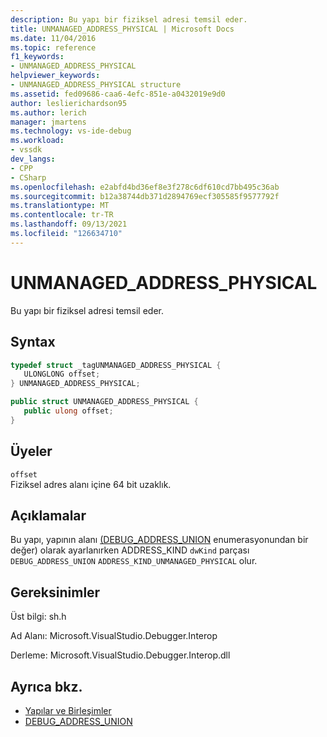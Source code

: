 ```yaml
---
description: Bu yapı bir fiziksel adresi temsil eder.
title: UNMANAGED_ADDRESS_PHYSICAL | Microsoft Docs
ms.date: 11/04/2016
ms.topic: reference
f1_keywords:
- UNMANAGED_ADDRESS_PHYSICAL
helpviewer_keywords:
- UNMANAGED_ADDRESS_PHYSICAL structure
ms.assetid: fed09686-caa6-4efc-851e-a0432019e9d0
author: leslierichardson95
ms.author: lerich
manager: jmartens
ms.technology: vs-ide-debug
ms.workload:
- vssdk
dev_langs:
- CPP
- CSharp
ms.openlocfilehash: e2abfd4bd36ef8e3f278c6df610cd7bb495c36ab
ms.sourcegitcommit: b12a38744db371d2894769ecf305585f9577792f
ms.translationtype: MT
ms.contentlocale: tr-TR
ms.lasthandoff: 09/13/2021
ms.locfileid: "126634710"
---
```

# <a name="unmanaged_address_physical"></a>UNMANAGED_ADDRESS_PHYSICAL
Bu yapı bir fiziksel adresi temsil eder.

## <a name="syntax"></a>Syntax

```cpp
typedef struct _tagUNMANAGED_ADDRESS_PHYSICAL {
   ULONGLONG offset;
} UNMANAGED_ADDRESS_PHYSICAL;
```

```csharp
public struct UNMANAGED_ADDRESS_PHYSICAL {
   public ulong offset;
}
```

## <a name="members"></a>Üyeler
 `offset`\
 Fiziksel adres alanı içine 64 bit uzaklık.

## <a name="remarks"></a>Açıklamalar
 Bu yapı, yapının alanı [(DEBUG_ADDRESS_UNION](../../../extensibility/debugger/reference/debug-address-union.md) enumerasyonundan bir değer) olarak ayarlanırken ADDRESS_KIND `dwKind` parçası `DEBUG_ADDRESS_UNION` `ADDRESS_KIND_UNMANAGED_PHYSICAL` olur. [](../../../extensibility/debugger/reference/address-kind.md)

## <a name="requirements"></a>Gereksinimler
 Üst bilgi: sh.h

 Ad Alanı: Microsoft.VisualStudio.Debugger.Interop

 Derleme: Microsoft.VisualStudio.Debugger.Interop.dll

## <a name="see-also"></a>Ayrıca bkz.
- [Yapılar ve Birleşimler](../../../extensibility/debugger/reference/structures-and-unions.md)
- [DEBUG_ADDRESS_UNION](../../../extensibility/debugger/reference/debug-address-union.md)
